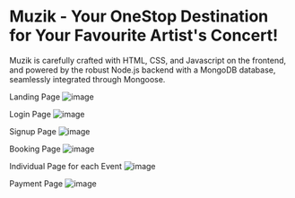 # Muzik - Your OneStop Destination for Your Favourite Artist's Concert!

Muzik is carefully crafted with HTML, CSS, and Javascript on the frontend, and powered by the robust Node.js backend with a MongoDB database, seamlessly integrated through Mongoose.

Landing Page
![image](https://github.com/TLE1709/Muzik-Concert-Booking-Website/assets/97980131/e26b5aab-e869-47de-9338-52888ad74955)

Login Page
![image](https://github.com/TLE1709/Muzik-Concert-Booking-Website/assets/97980131/8eac9e1c-7eae-4ad7-86d3-479c62c544a3)

Signup Page
![image](https://github.com/TLE1709/Muzik-Concert-Booking-Website/assets/97980131/c9bb1c8c-5226-4552-a40e-e7bfc95c4b2a)

Booking Page
![image](https://github.com/TLE1709/Muzik-Concert-Booking-Website/assets/97980131/a0def10e-afed-4b0b-b041-89bcb229c014)

Individual Page for each Event
![image](https://github.com/TLE1709/Muzik-Concert-Booking-Website/assets/97980131/35f444e2-c226-45b4-9822-9f2e9e94c3f9)

Payment Page
![image](https://github.com/TLE1709/Muzik-Concert-Booking-Website/assets/97980131/51b0a33d-5650-4dfd-8c33-b6c17b64358b)

